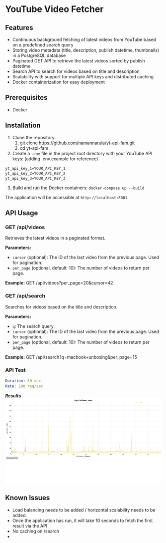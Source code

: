 # YouTube Video Fetcher

## Features

- Continuous background fetching of latest videos from YouTube based on a predefined search query
- Storing video metadata (title, description, publish datetime, thumbnails) in a PostgreSQL database
- Paginated GET API to retrieve the latest videos sorted by publish datetime
- Search API to search for videos based on title and description
- Scalability with support for multiple API keys and distributed caching
- Docker containerization for easy deployment

## Prerequisites
- Docker

## Installation

1. Clone the repository:
    1. git clone https://github.com/namannarula/yt-api-fam.git
    2. cd yt-api-fam
2. Create a `.env` file in the project root directory with your YouTube API keys: (adding .env.example for reference)
```
yt_api_key_1=YOUR_API_KEY_1 
yt_api_key_2=YOUR_API_KEY_2 
yt_api_key_3=YOUR_API_KEY_3
```
3. Build and run the Docker containers:
   `docker-compose up --build`

The application will be accessible at `http://localhost:5001`.

## API Usage

### GET /api/videos
Retrieves the latest videos in a paginated format.

**Parameters:**
- `cursor` (optional): The ID of the last video from the previous page. Used for pagination.
- `per_page` (optional, default: 10): The number of videos to return per page.

**Example:**
GET /api/videos?per_page=20&cursor=42

### GET /api/search
Searches for videos based on the title and description.

**Parameters:**
- `q`: The search query.
- `cursor` (optional): The ID of the last video from the previous page. Used for pagination.
- `per_page` (optional, default: 10): The number of videos to return per page.

**Example:**
GET /api/search?q=macbook+unboxing&per_page=15

### API Test
```YAML
Duration: 60 sec 
Rate: 100 req/sec
```
***Results***
<img src="api-testing/vegeta-plot.png">

## Known Issues
- Load balancing needs to be added / horizontal scalability needs to be added.
- Once the application has run, it will take 10 seconds to fetch the first result via the API
- No caching on /search
- 